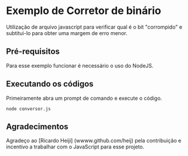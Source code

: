 # Exemplo de Corretor de binário
Utilização de arquivo javascript para verificar qual é o bit "corrompido" e subtitui-lo para obter uma margem de erro menor.

## Pré-requisitos
Para esse exemplo funcionar é necessário o uso do NodeJS.

## Executando os códigos
Primeiramente abra um prompt de comando e execute o código.
```
node conversor.js
```
## Agradecimentos
Agradeço ao [Ricardo Heiji] (wwww.github.com/heij) pela contribuição e incentivo a trabalhar com o JavaScript para esse projeto.

